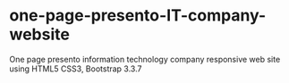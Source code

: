 # one-page-presento-IT-company-website

One page presento information technology company responsive web site using HTML5 CSS3, Bootstrap 3.3.7
